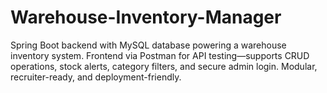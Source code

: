 # Warehouse-Inventory-Manager
Spring Boot backend with MySQL database powering a warehouse inventory system. Frontend via Postman for API testing—supports CRUD operations, stock alerts, category filters, and secure admin login. Modular, recruiter-ready, and deployment-friendly.
